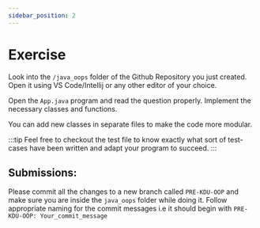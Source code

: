 ```yaml
---
sidebar_position: 2
---
```


# Exercise

Look into the `/java_oops` folder of the Github Repository you just created. Open it using VS Code/Intellij or any other editor of your choice.

Open the `App.java` program and read the question properly. Implement the necessary classes and functions.

You can add new classes in separate files to make the code more modular.

:::tip
Feel free to checkout the test file to know exactly what sort of test-cases have been written and adapt your program to succeed.
:::

## Submissions:

Please commit all the changes to a new branch called `PRE-KDU-OOP` and make sure you are inside the `java_oops` folder while doing it. Follow appropriate naming for the commit messages i.e it should begin with `PRE-KDU-OOP: Your_commit_message`
